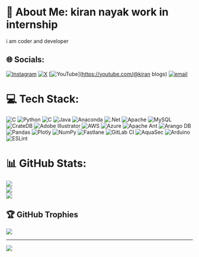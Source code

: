# 💫 About Me: kiran nayak work in internship
i am coder and developer


## 🌐 Socials:
[![Instagram](https://img.shields.io/badge/Instagram-%23E4405F.svg?logo=Instagram&logoColor=white)](https://instagram.com/i_am_kiru08) [![X](https://img.shields.io/badge/X-black.svg?logo=X&logoColor=white)](https://x.com/@kiru8088) [![YouTube](https://img.shields.io/badge/YouTube-%23FF0000.svg?logo=YouTube&logoColor=white)](https://youtube.com/@kiran blogs) [![email](https://img.shields.io/badge/Email-D14836?logo=gmail&logoColor=white)](mailto:kiru819755@gmail.com) 

# 💻 Tech Stack:
![C](https://img.shields.io/badge/c-%2300599C.svg?style=flat&logo=c&logoColor=white) ![Python](https://img.shields.io/badge/python-3670A0?style=flat&logo=python&logoColor=ffdd54) ![C](https://img.shields.io/badge/c-%2300599C.svg?style=flat&logo=c&logoColor=white) ![Java](https://img.shields.io/badge/java-%23ED8B00.svg?style=flat&logo=openjdk&logoColor=white) ![Anaconda](https://img.shields.io/badge/Anaconda-%2344A833.svg?style=flat&logo=anaconda&logoColor=white) ![.Net](https://img.shields.io/badge/.NET-5C2D91?style=flat&logo=.net&logoColor=white) ![Apache](https://img.shields.io/badge/apache-%23D42029.svg?style=flat&logo=apache&logoColor=white) ![MySQL](https://img.shields.io/badge/mysql-4479A1.svg?style=flat&logo=mysql&logoColor=white) ![CrateDB](https://img.shields.io/badge/CrateDB-009DC7?style=flat&logo=CrateDB&logoColor=white) ![Adobe Illustrator](https://img.shields.io/badge/adobe%20illustrator-%23FF9A00.svg?style=flat&logo=adobe%20illustrator&logoColor=white) ![AWS](https://img.shields.io/badge/AWS-%23FF9900.svg?style=flat&logo=amazon-aws&logoColor=white) ![Azure](https://img.shields.io/badge/azure-%230072C6.svg?style=flat&logo=microsoftazure&logoColor=white) ![Apache Ant](https://img.shields.io/badge/Apache%20Ant-A81C7D?style=flat&logo=Apache%20Ant&logoColor=white) ![Arango DB](https://img.shields.io/badge/ArangoDB-DDE072?style=flat&logo=arangodb&logoColor=white) ![Pandas](https://img.shields.io/badge/pandas-%23150458.svg?style=flat&logo=pandas&logoColor=white) ![Plotly](https://img.shields.io/badge/Plotly-%233F4F75.svg?style=flat&logo=plotly&logoColor=white) ![NumPy](https://img.shields.io/badge/numpy-%23013243.svg?style=flat&logo=numpy&logoColor=white) ![Fastlane](https://img.shields.io/badge/fastlane-%2382bd4e.svg?style=flat&logo=fastlane&logoColor=black) ![GitLab CI](https://img.shields.io/badge/gitlab%20CI-%23181717.svg?style=flat&logo=gitlab&logoColor=white) ![AquaSec](https://img.shields.io/badge/aqua-%231904DA.svg?style=flat&logo=aqua&logoColor=#0018A8) ![Arduino](https://img.shields.io/badge/-Arduino-00979D?style=flat&logo=Arduino&logoColor=white) ![ESLint](https://img.shields.io/badge/ESLint-4B3263?style=flat&logo=eslint&logoColor=white)
# 📊 GitHub Stats:
![](https://github-readme-stats.vercel.app/api?username=kirannayak8088&theme=vue-dark&hide_border=false&include_all_commits=true&count_private=true)<br/>
![](https://nirzak-streak-stats.vercel.app/?user=kirannayak8088&theme=vue-dark&hide_border=false)<br/>
![](https://github-readme-stats.vercel.app/api/top-langs/?username=kirannayak8088&theme=vue-dark&hide_border=false&include_all_commits=true&count_private=true&layout=compact)

## 🏆 GitHub Trophies
![](https://github-profile-trophy.vercel.app/?username=kirannayak8088&theme=radical&no-frame=false&no-bg=true&margin-w=4)

---
[![](https://visitcount.itsvg.in/api?id=kirannayak8088&icon=0&color=0)](https://visitcount.itsvg.in)

<!-- Proudly created with GPRM ( https://gprm.itsvg.in ) -->
